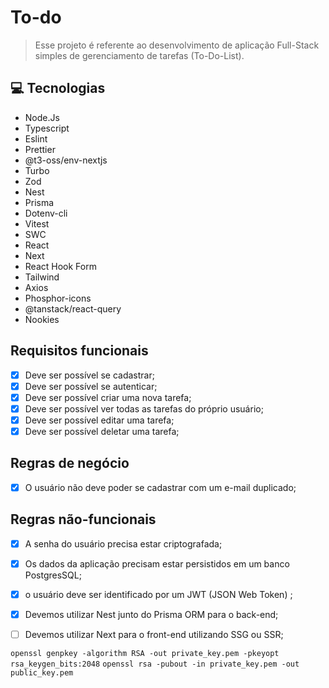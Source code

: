 # To-do

> Esse projeto é referente ao desenvolvimento de aplicação Full-Stack simples de gerenciamento de tarefas (To-Do-List).

## 💻 Tecnologias

- Node.Js
- Typescript
- Eslint
- Prettier
- @t3-oss/env-nextjs
- Turbo
- Zod
- Nest
- Prisma
- Dotenv-cli
- Vitest
- SWC
- React
- Next
- React Hook Form
- Tailwind
- Axios
- Phosphor-icons
- @tanstack/react-query
- Nookies

## Requisitos funcionais

- [x] Deve ser possível se cadastrar;
- [x] Deve ser possível se autenticar;
- [x] Deve ser possível criar uma nova tarefa;
- [x] Deve ser possível ver todas as tarefas do próprio usuário;
- [x] Deve ser possível editar uma tarefa;
- [x] Deve ser possível deletar uma tarefa;

## Regras de negócio

- [x] O usuário não deve poder se cadastrar com um e-mail duplicado;

## Regras não-funcionais

- [x] A senha do usuário precisa estar criptografada;
- [x] Os dados da aplicação precisam estar persistidos em um banco PostgresSQL;
- [x] o usuário deve ser identificado por um JWT (JSON Web Token) ;
- [x] Devemos utilizar Nest junto do Prisma ORM para o back-end;
- [ ] Devemos utilizar Next para o front-end utilizando SSG ou SSR;



`openssl genpkey -algorithm RSA -out private_key.pem -pkeyopt rsa_keygen_bits:2048`
`openssl rsa -pubout -in private_key.pem -out public_key.pem`